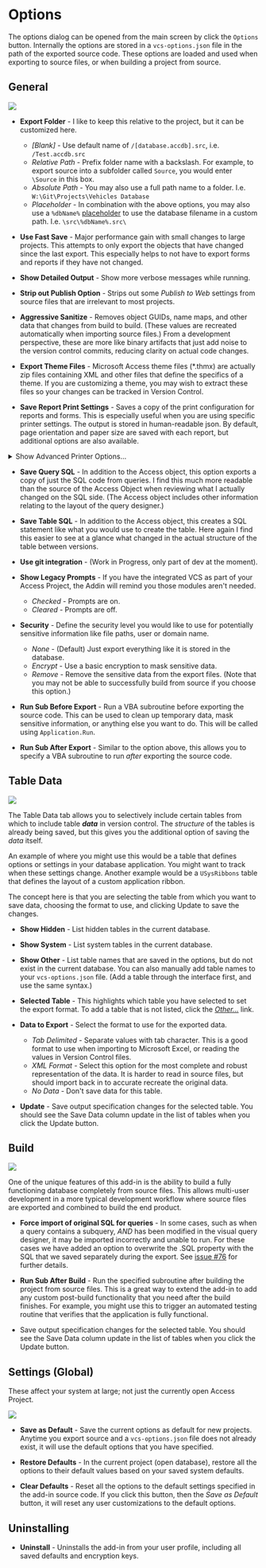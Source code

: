 # Options

The options dialog can be opened from the main screen by click the `Options` button. Internally the options are stored in a `vcs-options.json` file in the path of the exported source code. These options are loaded and used when exporting to source files, or when building a project from source.

## General

![](img/options-general.jpg)

 * **Export Folder** - I like to keep this relative to the project, but it can be customized here.
    * *[Blank]* - Use default name of `/[database.accdb].src`, i.e. `/Test.accdb.src`
    * *Relative Path* - Prefix folder name with a backslash. For example, to export source into a subfolder called `Source`, you would enter `\Source` in this box.
    * *Absolute Path* - You may also use a full path name to a folder. I.e. `W:\Git\Projects\Vehicles Database`
    * *Placeholder* - In combination with the above options, you may also use a `%dbName%` [placeholder](https://github.com/joyfullservice/msaccess-vcs-integration/issues/139) to use the database filename in a custom path. I.e. `\src\%dbName%.src\`

 * **Use Fast Save** - Major performance gain with small changes to large projects. This attempts to only export the objects that have changed since the last export. This especially helps to not have to export forms and reports if they have not changed.    
 * **Show Detailed Output** - Show more verbose messages while running.
 * **Strip out Publish Option** - Strips out some *Publish to Web* settings from source files that are irrelevant to most projects.
 * **Aggressive Sanitize** - Removes object GUIDs, name maps, and other data that changes from build to build. (These values are recreated automatically when importing source files.) From a development perspective, these are more like binary artifacts that just add noise to the version control commits, reducing clarity on actual code changes.
 * **Export Theme Files** - Microsoft Access theme files (*.thmx) are actually zip files containing XML and other files that define the specifics of a theme. If you are customizing a theme, you may wish to extract these files so your changes can be tracked in Version Control.
 * **Save Report Print Settings** - Saves a copy of the print configuration for reports and forms. This is especially useful when you are using specific printer settings. The output is stored in human-readable json. By default, page orientation and paper size are saved with each report, but additional options are also available.

<details>
   <summary>Show Advanced Printer Options...</summary>

![](img/options-printer-settings.jpg)

Note that these options only determine what is *Exported* and saved to the JSON file. Any settings defined in the JSON source file will be applied when the report object is Imported, regardless of the currently specified options.

</details>

 * **Save Query SQL** - In addition to the Access object, this option exports a copy of just the SQL code from queries. I find this much more readable than the source of the Access Object when reviewing what I actually changed on the SQL side. (The Access object includes other information relating to the layout of the query designer.)
 * **Save Table SQL** - In addition to the Access object, this creates a SQL statement like what you would use to create the table. Here again I find this easier to see at a glance what changed in the actual structure of the table between versions.
 
 * **Use git integration** - (Work in Progress, only part of dev at the moment).

 * **Show Legacy Prompts** - If you have the integrated VCS as part of your Access Project, the Addin will remind you those modules aren't needed.
   * *Checked* - Prompts are on.
   * *Cleared* - Prompts are off. 

* **Security** - Define the security level you would like to use for potentially sensitive information like file paths, user or domain name.
   * *None* - (Default) Just export everything like it is stored in the database.
   * *Encrypt* - Use a basic encryption to mask sensitive data.
   * *Remove* - Remove the sensitive data from the export files. (Note that you may not be able to successfully build from source if you choose this option.)
 * **Run Sub Before Export** - Run a VBA subroutine before exporting the source code. This can be used to clean up temporary data, mask sensitive information, or anything else you want to do. This will be called using  `Application.Run`.
 * **Run Sub After Export** - Similar to the option above, this allows you to specify a VBA subroutine to run *after* exporting the source code.

## Table Data

![](img/options-table-data.jpg)

The Table Data tab allows you to selectively include certain tables from which to include table ***data*** in version control. The *structure* of the tables is already being saved, but this gives you the additional option of saving the *data* itself.

An example of where you might use this would be a table that defines options or settings in your database application. You might want to track when these settings change. Another example would be a `USysRibbons` table that defines the layout of a custom application ribbon.

The concept here is that you are selecting the table from which you want to save data, choosing the format to use, and clicking Update to save the changes.

 * **Show Hidden** - List hidden tables in the current database.
  
 * **Show System** - List system tables in the current database.
  
 * **Show Other** - List table names that are saved in the options, but do not exist in the current database. You can also manually add table names to your `vcs-options.json` file. (Add a table through the interface first, and use the same syntax.)
  
 * **Selected Table** - This highlights which table you have selected to set the export format. To add a table that is not listed, click the [*Other...*]() link.
 * **Data to Export** - Select the format to use for the exported data.
   * *Tab Delimited* - Separate values with tab character. This is a good format to use when importing to Microsoft Excel, or reading the values in Version Control files.
   * *XML Format* - Select this option for the most complete and robust representation of the data. It is harder to read in source files, but should import back in to accurate recreate the original data.
   * *No Data* - Don't save data for this table.

 * **Update** - Save output specification changes for the selected table. You should see the Save Data column update in the list of tables when you click the Update button.

## Build

![](img/options-build.jpg)

One of the unique features of this add-in is the ability to build a fully functioning database completely from source files. This allows multi-user development in a more typical development workflow where source files are exported and combined to build the end product.

 * **Force import of original SQL for queries** - In some cases, such as when a query contains a subquery, _AND_ has been modified in the visual query designer, it may be imported incorrectly and unable to run. For these cases we have added an option to overwrite the .SQL property with the SQL that we saved separately during the export. See [issue #76](https://github.com/joyfullservice/msaccess-vcs-integration/issues/76) for further details.
 * **Run Sub After Build** - Run the specified subroutine after building the project from source files. This is a great way to extend the add-in to add any custom post-build functionality that you need after the build finishes. For example, you might use this to trigger an automated testing routine that verifies that the application is fully functional.


 * Save output specification changes for the selected table. You should see the Save Data column update in the list of tables when you click the Update button.

## Settings (Global)
These affect your system at large; not just the currently open Access Project.

![](img/options-settings.jpg)

 * **Save as Default** - Save the current options as default for new projects. Anytime you export source and a `vcs-options.json` file does not already exist, it will use the default options that you have specified.

 * **Restore Defaults** - In the current project (open database), restore all the options to their default values based on your saved system defaults.

 * **Clear Defaults** - Reset all the options to the default settings specified in the add-in source code. If you click this button, then the *Save as Default* button, it will reset any user customizations to the default options.

## Uninstalling
 * **Uninstall** - Uninstalls the add-in from your user profile, including all saved defaults and encryption keys.
